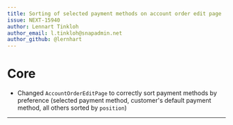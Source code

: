 ```yaml
---
title: Sorting of selected payment methods on account order edit page
issue: NEXT-15940
author: Lennart Tinkloh
author_email: l.tinkloh@snapadmin.net 
author_github: @lernhart
---
```

# Core
*  Changed `AccountOrderEditPage` to correctly sort payment methods by preference (selected payment method, customer's default payment method, all others sorted by `position`)
___
